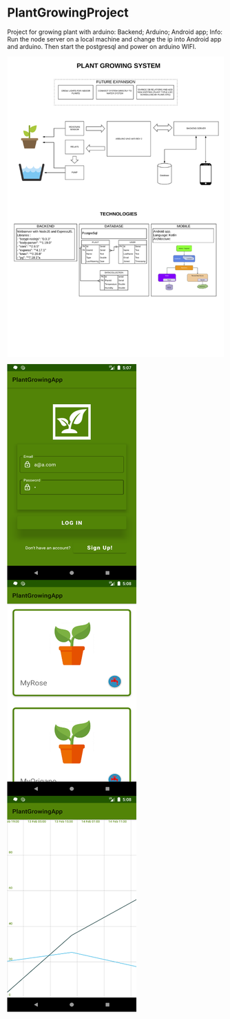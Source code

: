 # PlantGrowingProject
Project for growing plant with arduino:
Backend;
Arduino;
Android app;
Info: Run the node server on a local machine and change the ip into Android app and arduino. Then start the postgresql and power on arduino WIFI.

![alt text](https://github.com/andrea07021981/PlantGrowingProject/blob/master/PlantWateringSchema.png)


<img align="left" width="300" height="500" src="PlantGrowingApp/login.png">

<img align="left" width="300" height="500" src="PlantGrowingApp/plantlist.png">

<img align="left" width="300" height="500" src="PlantGrowingApp/chart.png">

